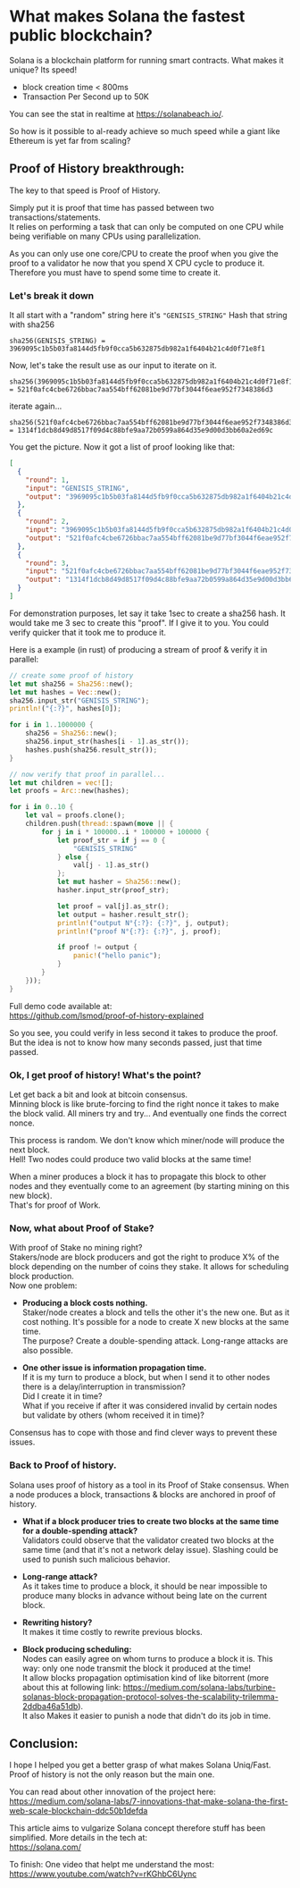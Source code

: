 # What makes Solana the fastest public blockchain?

Solana is a blockchain platform for running smart contracts.
What makes it unique? Its speed!

- block creation time < 800ms
- Transaction Per Second up to 50K

You can see the stat in realtime at https://solanabeach.io/.

So how is it possible to al-ready achieve so much speed while a giant like Ethereum is yet far from scaling?

## Proof of History breakthrough:

The key to that speed is Proof of History.

Simply put it is proof that time has passed between two transactions/statements.\
It relies on performing a task that can only be computed on one CPU while being verifiable on many CPUs using
parallelization.

As you can only use one core/CPU to create the proof when you give the proof to a validator he now that you spend X CPU cycle to produce it. Therefore you must have to spend some time to create it.

### Let's break it down

It all start with a "random" string here it's `"GENISIS_STRING"`
Hash that string with sha256

```
sha256(GENISIS_STRING) = 3969095c1b5b03fa8144d5fb9f0cca5b632875db982a1f6404b21c4d0f71e8f1
```

Now, let's take the result use as our input to iterate on it.

```
sha256(3969095c1b5b03fa8144d5fb9f0cca5b632875db982a1f6404b21c4d0f71e8f1) = 521f0afc4cbe6726bbac7aa554bff62081be9d77bf3044f6eae952f7348386d3
```

iterate again...

```
sha256(521f0afc4cbe6726bbac7aa554bff62081be9d77bf3044f6eae952f7348386d3) = 1314f1dcb8d49d8517f09d4c88bfe9aa72b0599a864d35e9d00d3bb60a2ed69c
```

You get the picture. Now it got a list of proof looking like that:

```json
[
  {
    "round": 1,
    "input": "GENISIS_STRING",
    "output": "3969095c1b5b03fa8144d5fb9f0cca5b632875db982a1f6404b21c4d0f71e8f1"
  },
  {
    "round": 2,
    "input": "3969095c1b5b03fa8144d5fb9f0cca5b632875db982a1f6404b21c4d0f71e8f1",
    "output": "521f0afc4cbe6726bbac7aa554bff62081be9d77bf3044f6eae952f7348386d3"
  },
  {
    "round": 3,
    "input": "521f0afc4cbe6726bbac7aa554bff62081be9d77bf3044f6eae952f7348386d3",
    "output": "1314f1dcb8d49d8517f09d4c88bfe9aa72b0599a864d35e9d00d3bb60a2ed69c"
  }
]
```

For demonstration purposes, let say it take 1sec to create a sha256 hash.
It would take me 3 sec to create this "proof".
If I give it to you. You could verify quicker that it took me to produce it.

Here is a example (in rust) of producing a stream of proof & verify it in parallel:

```rust
// create some proof of history
let mut sha256 = Sha256::new();
let mut hashes = Vec::new();
sha256.input_str("GENISIS_STRING");
println!("{:?}", hashes[0]);

for i in 1..1000000 {
    sha256 = Sha256::new();
    sha256.input_str(hashes[i - 1].as_str());
    hashes.push(sha256.result_str());
}

// now verify that proof in parallel...
let mut children = vec![];
let proofs = Arc::new(hashes);

for i in 0..10 {
    let val = proofs.clone();
    children.push(thread::spawn(move || {
        for j in i * 100000..i * 100000 + 100000 {
            let proof_str = if j == 0 {
                "GENISIS_STRING"
            } else {
                val[j - 1].as_str()
            };
            let mut hasher = Sha256::new();
            hasher.input_str(proof_str);

            let proof = val[j].as_str();
            let output = hasher.result_str();
            println!("output N°{:?}: {:?}", j, output);
            println!("proof N°{:?}: {:?}", j, proof);

            if proof != output {
                panic!("hello panic");
            }
        }
    }));
}
```

Full demo code available at:\
https://github.com/lsmod/proof-of-history-explained

So you see, you could verify in less second it takes to produce the proof.
But the idea is not to know how many seconds passed, just that time passed.

### Ok, I get proof of history! What's the point?

Let get back a bit and look at bitcoin consensus.\
Minning block is like brute-forcing to find the right nonce it takes to make the block valid. All miners try and try... And eventually one finds the correct nonce.

This process is random. We don't know which miner/node will produce the next block.\
Hell! Two nodes could produce two valid blocks at the same time!

When a miner produces a block it has to propagate this block to other nodes and they eventually come to an agreement (by starting mining on this new block).\
That's for proof of Work.

### Now, what about Proof of Stake?

With proof of Stake no mining right?\
Stakers/node are block producers and got the right to produce X% of the block depending on the number of coins they stake. It allows for scheduling block production.\
Now one problem:

- **Producing a block costs nothing.** \
  Staker/node creates a block and tells the other it's the new one. But as it cost nothing. It's possible for a node to create X new blocks at the same time.\
  The purpose? Create a double-spending attack.
  Long-range attacks are also possible.

- **One other issue is information propagation time.**\
  If it is my turn to produce a block, but when
  I send it to other nodes there is a delay/interruption in transmission?\
  Did I create it in time?\
   What if you receive if after it was considered invalid by certain nodes but validate by others (whom received it in time)?

Consensus has to cope with those and find clever ways to prevent these issues.

### Back to Proof of history.

Solana uses proof of history as a tool in its Proof of Stake consensus.
When a node produces a block, transactions & blocks are anchored in proof of history.

- **What if a block producer tries to create two blocks at the same time for a double-spending attack?**\
  Validators could observe that the validator created two blocks at the same time (and that it's not a network delay issue). Slashing could be used to punish such malicious behavior.

- **Long-range attack?**\
  As it takes time to produce a block, it should be near impossible to produce many blocks in advance without being late on the current block.

- **Rewriting history?**\
  It makes it time costly to rewrite previous blocks.

- **Block producing scheduling:**\
  Nodes can easily agree on whom turns to produce a block it is.
  This way: only one node transmit the block it produced at the time!\
  It allow blocks propagation optimisation kind of like bitorrent (more about this at following link: https://medium.com/solana-labs/turbine-solanas-block-propagation-protocol-solves-the-scalability-trilemma-2ddba46a51db). \
  It also Makes it easier to punish a node that didn't do its job in time.

## Conclusion:

I hope I helped you get a better grasp of what makes Solana Uniq/Fast.
Proof of history is not the only reason but the main one.

You can read about other innovation of the project here:\
https://medium.com/solana-labs/7-innovations-that-make-solana-the-first-web-scale-blockchain-ddc50b1defda

This article aims to vulgarize Solana concept therefore stuff has been simplified.
More details in the tech at:\
https://solana.com/

To finish: One video that helpt me understand the most:\
https://www.youtube.com/watch?v=rKGhbC6Uync
